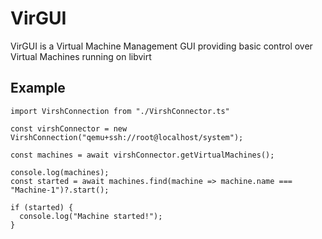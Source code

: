 # VirGUI
VirGUI is a Virtual Machine Management GUI providing basic control over Virtual Machines running on libvirt

## Example
```
import VirshConnection from "./VirshConnector.ts"

const virshConnector = new VirshConnection("qemu+ssh://root@localhost/system");

const machines = await virshConnector.getVirtualMachines();

console.log(machines);
const started = await machines.find(machine => machine.name === "Machine-1")?.start();

if (started) {
  console.log("Machine started!");
}
```